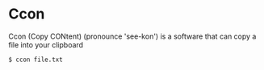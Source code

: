 # Ccon

Ccon (Copy CONtent) (pronounce 'see-kon') is a software that can copy a
file into your clipboard

```shell
$ ccon file.txt
```
